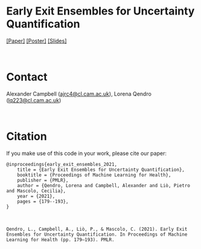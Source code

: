 # Early Exit Ensembles for Uncertainty Quantification

[[Paper]](https://proceedings.mlr.press/v158/qendro21a/qendro21a.pdf) [[Poster]]() [[Slides]]()


<br>

# Contact

Alexander Campbell (<a href="mailto:ajrc4@cl.cam.ac.uk?subject=Early exit ensembles [GitHub]">ajrc4@cl.cam.ac.uk</a>), Lorena Qendro (<a href="mailto:lq223@cl.cam.ac.uk?subject=Early exit ensembles [GitHub]">lq223@cl.cam.ac.uk</a>)  


<br>

# Citation

If you make use of this code in your work, please cite our paper:


    @inproceedings{early_exit_ensembles_2021,
        title = {Early Exit Ensembles for Uncertainty Quantification},
        booktitle = {Proceedings of Machine Learning for Health},
        publisher = {PMLR},
        author = {Qendro, Lorena and Campbell, Alexander and Liò, Pietro and Mascolo, Cecilia},
        year = {2021},
        pages = {179--193},
    }

<br>

    Qendro, L., Campbell, A., Liò, P., & Mascolo, C. (2021). Early Exit Ensembles for Uncertainty Quantification. In Proceedings of Machine Learning for Health (pp. 179–193). PMLR.
